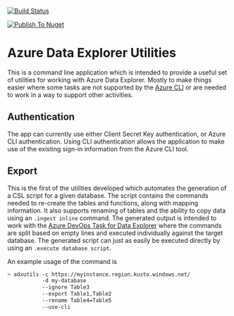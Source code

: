 
[![Build Status](https://github.com/intelligentspaces/AdxUtils/actions/workflows/ci.yml/badge.svg)](https://github.com/intelligentspaces/AdxUtils/actions/workflows/ci.yml)

[![Publish To Nuget](https://github.com/intelligentspaces/AdxUtils/actions/workflows/publish.yml/badge.svg)](https://github.com/intelligentspaces/AdxUtils/actions/workflows/publish.yml)

# Azure Data Explorer Utilities

This is a command line application which is intended to provide a useful set of utilities for working with Azure Data Explorer. Mostly to make things easier where some tasks are not supported by the [Azure CLI](https://learn.microsoft.com/cli/azure/) or are needed to work in a way to support other activities.

## Authentication

The app can currently use either Client Secret Key authentication, or Azure CLI authentication. Using CLI authentication allows the application to make use of the existing sign-in information from the Azure CLI tool.

## Export

This is the first of the utilities developed which automates the generation of a CSL script for a given database. The script contains the commands needed to re-create the tables and functions, along with mapping information. It also supports renaming of tables and the ability to copy data using an `.ingest inline` command. The generated output is intended to work with the [Azure DevOps Task for Data Explorer](https://learn.microsoft.com/azure/data-explorer/devops) where the commands are split based on empty lines and executed individually against the target database. The generated script can just as easily be executed directly by using an `.execute database script`.

An example usage of the command is

```bash
> adxutils -c https://myinstance.region.kusto.windows.net/
           -d my-database
           --ignore Table3
           --export Table1,Table2
           --rename Table4=Table5
           --use-cli
```
